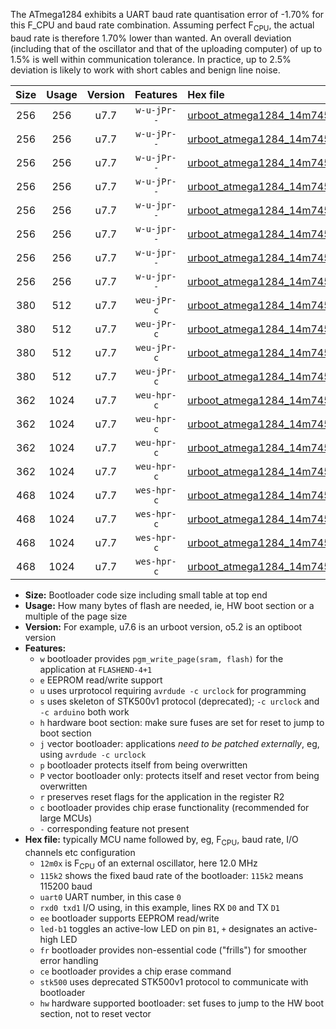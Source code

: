 The ATmega1284 exhibits a UART baud rate quantisation error of -1.70% for this F_CPU and baud rate combination. Assuming perfect F<sub>CPU</sub>, the actual baud rate is therefore 1.70% lower than wanted. An overall deviation (including that of the oscillator and that of the uploading computer) of up to 1.5% is well within communication tolerance. In practice, up to 2.5% deviation is likely to work with short cables and benign line noise.

|Size|Usage|Version|Features|Hex file|
|:-:|:-:|:-:|:-:|:--|
|256|256|u7.7|`w-u-jPr--`|[urboot_atmega1284_14m7456x_+125k0_uart0_rxd0_txd1_led+b0.hex](https://raw.githubusercontent.com/stefanrueger/urboot.hex/main/cores/mightycore/atmega1284/external_oscillator/fcpu_14m7456x/br_+125k0/urboot_atmega1284_14m7456x_+125k0_uart0_rxd0_txd1_led+b0.hex)|
|256|256|u7.7|`w-u-jPr--`|[urboot_atmega1284_14m7456x_+125k0_uart0_rxd0_txd1_led+b7.hex](https://raw.githubusercontent.com/stefanrueger/urboot.hex/main/cores/mightycore/atmega1284/external_oscillator/fcpu_14m7456x/br_+125k0/urboot_atmega1284_14m7456x_+125k0_uart0_rxd0_txd1_led+b7.hex)|
|256|256|u7.7|`w-u-jPr--`|[urboot_atmega1284_14m7456x_+125k0_uart1_rxd2_txd3_led+b0.hex](https://raw.githubusercontent.com/stefanrueger/urboot.hex/main/cores/mightycore/atmega1284/external_oscillator/fcpu_14m7456x/br_+125k0/urboot_atmega1284_14m7456x_+125k0_uart1_rxd2_txd3_led+b0.hex)|
|256|256|u7.7|`w-u-jPr--`|[urboot_atmega1284_14m7456x_+125k0_uart1_rxd2_txd3_led+b7.hex](https://raw.githubusercontent.com/stefanrueger/urboot.hex/main/cores/mightycore/atmega1284/external_oscillator/fcpu_14m7456x/br_+125k0/urboot_atmega1284_14m7456x_+125k0_uart1_rxd2_txd3_led+b7.hex)|
|256|256|u7.7|`w-u-jpr--`|[urboot_atmega1284_14m7456x_+125k0_uart0_rxd0_txd1_led+b0_fr.hex](https://raw.githubusercontent.com/stefanrueger/urboot.hex/main/cores/mightycore/atmega1284/external_oscillator/fcpu_14m7456x/br_+125k0/urboot_atmega1284_14m7456x_+125k0_uart0_rxd0_txd1_led+b0_fr.hex)|
|256|256|u7.7|`w-u-jpr--`|[urboot_atmega1284_14m7456x_+125k0_uart0_rxd0_txd1_led+b7_fr.hex](https://raw.githubusercontent.com/stefanrueger/urboot.hex/main/cores/mightycore/atmega1284/external_oscillator/fcpu_14m7456x/br_+125k0/urboot_atmega1284_14m7456x_+125k0_uart0_rxd0_txd1_led+b7_fr.hex)|
|256|256|u7.7|`w-u-jpr--`|[urboot_atmega1284_14m7456x_+125k0_uart1_rxd2_txd3_led+b0_fr.hex](https://raw.githubusercontent.com/stefanrueger/urboot.hex/main/cores/mightycore/atmega1284/external_oscillator/fcpu_14m7456x/br_+125k0/urboot_atmega1284_14m7456x_+125k0_uart1_rxd2_txd3_led+b0_fr.hex)|
|256|256|u7.7|`w-u-jpr--`|[urboot_atmega1284_14m7456x_+125k0_uart1_rxd2_txd3_led+b7_fr.hex](https://raw.githubusercontent.com/stefanrueger/urboot.hex/main/cores/mightycore/atmega1284/external_oscillator/fcpu_14m7456x/br_+125k0/urboot_atmega1284_14m7456x_+125k0_uart1_rxd2_txd3_led+b7_fr.hex)|
|380|512|u7.7|`weu-jPr-c`|[urboot_atmega1284_14m7456x_+125k0_uart0_rxd0_txd1_ee_led+b0_fr_ce.hex](https://raw.githubusercontent.com/stefanrueger/urboot.hex/main/cores/mightycore/atmega1284/external_oscillator/fcpu_14m7456x/br_+125k0/urboot_atmega1284_14m7456x_+125k0_uart0_rxd0_txd1_ee_led+b0_fr_ce.hex)|
|380|512|u7.7|`weu-jPr-c`|[urboot_atmega1284_14m7456x_+125k0_uart0_rxd0_txd1_ee_led+b7_fr_ce.hex](https://raw.githubusercontent.com/stefanrueger/urboot.hex/main/cores/mightycore/atmega1284/external_oscillator/fcpu_14m7456x/br_+125k0/urboot_atmega1284_14m7456x_+125k0_uart0_rxd0_txd1_ee_led+b7_fr_ce.hex)|
|380|512|u7.7|`weu-jPr-c`|[urboot_atmega1284_14m7456x_+125k0_uart1_rxd2_txd3_ee_led+b0_fr_ce.hex](https://raw.githubusercontent.com/stefanrueger/urboot.hex/main/cores/mightycore/atmega1284/external_oscillator/fcpu_14m7456x/br_+125k0/urboot_atmega1284_14m7456x_+125k0_uart1_rxd2_txd3_ee_led+b0_fr_ce.hex)|
|380|512|u7.7|`weu-jPr-c`|[urboot_atmega1284_14m7456x_+125k0_uart1_rxd2_txd3_ee_led+b7_fr_ce.hex](https://raw.githubusercontent.com/stefanrueger/urboot.hex/main/cores/mightycore/atmega1284/external_oscillator/fcpu_14m7456x/br_+125k0/urboot_atmega1284_14m7456x_+125k0_uart1_rxd2_txd3_ee_led+b7_fr_ce.hex)|
|362|1024|u7.7|`weu-hpr-c`|[urboot_atmega1284_14m7456x_+125k0_uart0_rxd0_txd1_ee_led+b0_fr_ce_hw.hex](https://raw.githubusercontent.com/stefanrueger/urboot.hex/main/cores/mightycore/atmega1284/external_oscillator/fcpu_14m7456x/br_+125k0/urboot_atmega1284_14m7456x_+125k0_uart0_rxd0_txd1_ee_led+b0_fr_ce_hw.hex)|
|362|1024|u7.7|`weu-hpr-c`|[urboot_atmega1284_14m7456x_+125k0_uart0_rxd0_txd1_ee_led+b7_fr_ce_hw.hex](https://raw.githubusercontent.com/stefanrueger/urboot.hex/main/cores/mightycore/atmega1284/external_oscillator/fcpu_14m7456x/br_+125k0/urboot_atmega1284_14m7456x_+125k0_uart0_rxd0_txd1_ee_led+b7_fr_ce_hw.hex)|
|362|1024|u7.7|`weu-hpr-c`|[urboot_atmega1284_14m7456x_+125k0_uart1_rxd2_txd3_ee_led+b0_fr_ce_hw.hex](https://raw.githubusercontent.com/stefanrueger/urboot.hex/main/cores/mightycore/atmega1284/external_oscillator/fcpu_14m7456x/br_+125k0/urboot_atmega1284_14m7456x_+125k0_uart1_rxd2_txd3_ee_led+b0_fr_ce_hw.hex)|
|362|1024|u7.7|`weu-hpr-c`|[urboot_atmega1284_14m7456x_+125k0_uart1_rxd2_txd3_ee_led+b7_fr_ce_hw.hex](https://raw.githubusercontent.com/stefanrueger/urboot.hex/main/cores/mightycore/atmega1284/external_oscillator/fcpu_14m7456x/br_+125k0/urboot_atmega1284_14m7456x_+125k0_uart1_rxd2_txd3_ee_led+b7_fr_ce_hw.hex)|
|468|1024|u7.7|`wes-hpr-c`|[urboot_atmega1284_14m7456x_+125k0_uart0_rxd0_txd1_ee_led+b0_fr_ce_stk500_hw.hex](https://raw.githubusercontent.com/stefanrueger/urboot.hex/main/cores/mightycore/atmega1284/external_oscillator/fcpu_14m7456x/br_+125k0/urboot_atmega1284_14m7456x_+125k0_uart0_rxd0_txd1_ee_led+b0_fr_ce_stk500_hw.hex)|
|468|1024|u7.7|`wes-hpr-c`|[urboot_atmega1284_14m7456x_+125k0_uart0_rxd0_txd1_ee_led+b7_fr_ce_stk500_hw.hex](https://raw.githubusercontent.com/stefanrueger/urboot.hex/main/cores/mightycore/atmega1284/external_oscillator/fcpu_14m7456x/br_+125k0/urboot_atmega1284_14m7456x_+125k0_uart0_rxd0_txd1_ee_led+b7_fr_ce_stk500_hw.hex)|
|468|1024|u7.7|`wes-hpr-c`|[urboot_atmega1284_14m7456x_+125k0_uart1_rxd2_txd3_ee_led+b0_fr_ce_stk500_hw.hex](https://raw.githubusercontent.com/stefanrueger/urboot.hex/main/cores/mightycore/atmega1284/external_oscillator/fcpu_14m7456x/br_+125k0/urboot_atmega1284_14m7456x_+125k0_uart1_rxd2_txd3_ee_led+b0_fr_ce_stk500_hw.hex)|
|468|1024|u7.7|`wes-hpr-c`|[urboot_atmega1284_14m7456x_+125k0_uart1_rxd2_txd3_ee_led+b7_fr_ce_stk500_hw.hex](https://raw.githubusercontent.com/stefanrueger/urboot.hex/main/cores/mightycore/atmega1284/external_oscillator/fcpu_14m7456x/br_+125k0/urboot_atmega1284_14m7456x_+125k0_uart1_rxd2_txd3_ee_led+b7_fr_ce_stk500_hw.hex)|

- **Size:** Bootloader code size including small table at top end
- **Usage:** How many bytes of flash are needed, ie, HW boot section or a multiple of the page size
- **Version:** For example, u7.6 is an urboot version, o5.2 is an optiboot version
- **Features:**
  + `w` bootloader provides `pgm_write_page(sram, flash)` for the application at `FLASHEND-4+1`
  + `e` EEPROM read/write support
  + `u` uses urprotocol requiring `avrdude -c urclock` for programming
  + `s` uses skeleton of STK500v1 protocol (deprecated); `-c urclock` and `-c arduino` both work
  + `h` hardware boot section: make sure fuses are set for reset to jump to boot section
  + `j` vector bootloader: applications *need to be patched externally*, eg, using `avrdude -c urclock`
  + `p` bootloader protects itself from being overwritten
  + `P` vector bootloader only: protects itself and reset vector from being overwritten
  + `r` preserves reset flags for the application in the register R2
  + `c` bootloader provides chip erase functionality (recommended for large MCUs)
  + `-` corresponding feature not present
- **Hex file:** typically MCU name followed by, eg, F<sub>CPU</sub>, baud rate, I/O channels etc configuration
  + `12m0x` is F<sub>CPU</sub> of an external oscillator, here 12.0 MHz
  + `115k2` shows the fixed baud rate of the bootloader: `115k2` means 115200 baud
  + `uart0` UART number, in this case `0`
  + `rxd0 txd1` I/O using, in this example, lines RX `D0` and TX `D1`
  + `ee` bootloader supports EEPROM read/write
  + `led-b1` toggles an active-low LED on pin `B1`, `+` designates an active-high LED
  + `fr` bootloader provides non-essential code ("frills") for smoother error handling
  + `ce` bootloader provides a chip erase command
  + `stk500` uses deprecated STK500v1 protocol to communicate with bootloader
  + `hw` hardware supported bootloader: set fuses to jump to the HW boot section, not to reset vector
